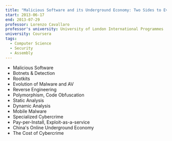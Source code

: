 ```yaml
---
title: "Malicious Software and its Underground Economy: Two Sides to Every Story"
start: 2013-06-17
end: 2013-07-29
professor: Lorenzo Cavallaro
professor's university: University of London International Programmes
university: Coursera
tags:
  - Computer Science
  - Security
  - Assembly
---
```

- Malicious Software
- Botnets & Detection
- Rootkits
- Evolution of Malware and AV
- Reverse Engineering
- Polymorphism, Code Obfuscation
- Static Analysis
- Dynamic Analysis
- Mobile Malware
- Specialized Cybercrime
- Pay-per-Install, Exploit-as-a-service
- China's Online Underground Economy
- The Cost of Cybercrime
